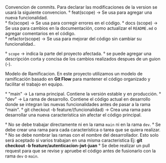 Convencion de commits. Para declarar las modificaciones de la version se usará la siguiente convencion.
   ° feat(scope) -> Se usa para agregar una nueva funcionalidad.  
   ° fix(scope) -> Se usa para corregir errores en el código.
   ° docs (scope) -> Se usa para cambios en la documentación, como actualizar el `README.md` o agregar comentarios en el código.  
   ° refactor(scope) -> Se usa para mejorar del código sin cambiar su funcionalidad..

   ° `scope` -> indica la parte del proyecto afectada.
   ° se puede agregar una descripción corta y concisa de los cambios realizados despues de un guion (-).

    


Modelo de Ramificacion. En este proyecto utilizamos un modelo de ramificación basado en **Git Flow** para mantener el código organizado y facilitar el trabajo en equipo.  

   ° "main" -> La rama principal. Contiene la versión estable y en producción.
   ° "dev" -> La rama de desarrollo. Contiene el código actual en desarrollo donde se integran las nuevas funcionalidades antes de pasar a la rama "main".
   ° git checkout -b feature/(funcionalidad) -> Crea una rama para desarrollar una nueva característica sin afectar el código principal.

   ° No se debe trabajar directamente ni en la rama `main` ni en la rama `dev`.
   ° Se debe crear una rama para cada característica o tarea que se quiera realizar.
   ° No se debe nombrar las ramas con el nombre del desarrollador. Esto solo será aceptado si varios trabajan en una misma caracteristica
   Ej: **git checkout -b feature/autenticacion-jwt-juan**
   ° Se debe realizar un pull request para que se revise y apruebe el código antes de fusionarlo con la rama `dev` o `main`. 
